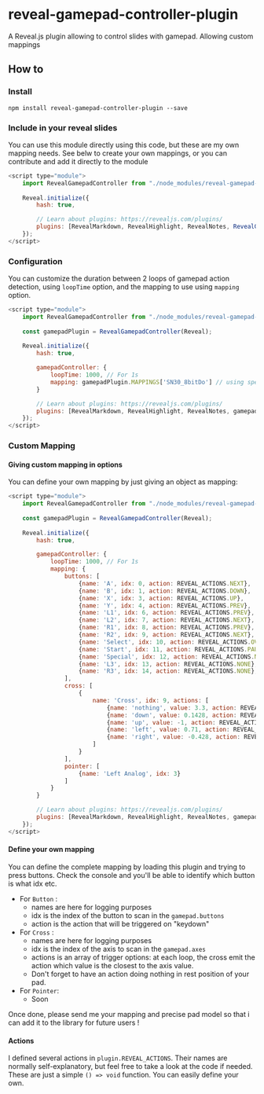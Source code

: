 # reveal-gamepad-controller-plugin

A Reveal.js plugin allowing to control slides with gamepad. Allowing custom mappings

## How to

### Install
````shell
npm install reveal-gamepad-controller-plugin --save
````

### Include in your reveal slides

You can use this module directly using this code, but these are my own mapping needs. See belw to create your own mappings, or you can contribute and add it directly to the module
````js
<script type="module">
    import RevealGamepadController from "./node_modules/reveal-gamepad-controller-plugin/dist/index.js";
    
    Reveal.initialize({
        hash: true,

        // Learn about plugins: https://revealjs.com/plugins/
        plugins: [RevealMarkdown, RevealHighlight, RevealNotes, RevealGamepadController(Reveal)],
    });
</script>
````

### Configuration
You can customize the duration between 2 loops of gamepad action detection, using `loopTime` option, and the mapping to use using `mapping` option.
````js
<script type="module">
    import RevealGamepadController from "./node_modules/reveal-gamepad-controller-plugin/dist/index.js";
    
    const gamepadPlugin = RevealGamepadController(Reveal);
    
    Reveal.initialize({
        hash: true,

        gamepadController: {
            loopTime: 1000, // For 1s
            mapping: gamepadPlugin.MAPPINGS['SN30_8bitDo'] // using specific Mapping
        }

        // Learn about plugins: https://revealjs.com/plugins/
        plugins: [RevealMarkdown, RevealHighlight, RevealNotes, gamepadPlugin],
    });
</script>
````

### Custom Mapping

#### Giving custom mapping in options
You can define your own mapping by just giving an object as mapping:
````js
<script type="module">
    import RevealGamepadController from "./node_modules/reveal-gamepad-controller-plugin/dist/index.js";
    
    const gamepadPlugin = RevealGamepadController(Reveal);
    
    Reveal.initialize({
        hash: true,

        gamepadController: {
            loopTime: 1000, // For 1s
            mapping: {
                buttons: [
                    {name: 'A', idx: 0, action: REVEAL_ACTIONS.NEXT},
                    {name: 'B', idx: 1, action: REVEAL_ACTIONS.DOWN},
                    {name: 'X', idx: 3, action: REVEAL_ACTIONS.UP},
                    {name: 'Y', idx: 4, action: REVEAL_ACTIONS.PREV},
                    {name: 'L1', idx: 6, action: REVEAL_ACTIONS.PREV},
                    {name: 'L2', idx: 7, action: REVEAL_ACTIONS.NEXT},
                    {name: 'R1', idx: 8, action: REVEAL_ACTIONS.PREV},
                    {name: 'R2', idx: 9, action: REVEAL_ACTIONS.NEXT},
                    {name: 'Select', idx: 10, action: REVEAL_ACTIONS.OVERVIEW},
                    {name: 'Start', idx: 11, action: REVEAL_ACTIONS.PAUSE},
                    {name: 'Special', idx: 12, action: REVEAL_ACTIONS.NONE},
                    {name: 'L3', idx: 13, action: REVEAL_ACTIONS.NONE},
                    {name: 'R3', idx: 14, action: REVEAL_ACTIONS.NONE},
                ],
                cross: [
                    {
                        name: 'Cross', idx: 9, actions: [
                            {name: 'nothing', value: 3.3, action: REVEAL_ACTIONS.NONE},
                            {name: 'down', value: 0.1428, action: REVEAL_ACTIONS.DOWN},
                            {name: 'up', value: -1, action: REVEAL_ACTIONS.UP},
                            {name: 'left', value: 0.71, action: REVEAL_ACTIONS.PREV},
                            {name: 'right', value: -0.428, action: REVEAL_ACTIONS.NEXT}
                        ]
                    }
                ],
                pointer: [
                    {name: 'Left Analog', idx: 3}
                ]
            }
        }

        // Learn about plugins: https://revealjs.com/plugins/
        plugins: [RevealMarkdown, RevealHighlight, RevealNotes, gamepadPlugin],
    });
</script>
````

#### Define your own mapping
You can define the complete mapping by loading this plugin and trying to press buttons. 
Check the console and you'll be able to identify which button is what idx etc.

- For `Button` :
  - names are here for logging purposes
  - idx is the index of the button to scan in the `gamepad.buttons`
  - action is the action that will be triggered on "keydown"
- For `Cross` :
    - names are here for logging purposes
    - idx is the index of the axis to scan in the `gamepad.axes`
    - actions is an array of trigger options: at each loop, the cross emit the action which value is the closest to the axis value.
    - Don't forget to have an action doing nothing in rest position of your pad.
- For `Pointer`:
  - Soon

Once done, please send me your mapping and precise pad model so that i can add it to the library for future users !

#### Actions
I defined several actions in `plugin.REVEAL_ACTIONS`. 
Their names are normally self-explanatory, but feel free to take a look at the code if needed.
These are just a simple `() => void` function. You can easily define your own.